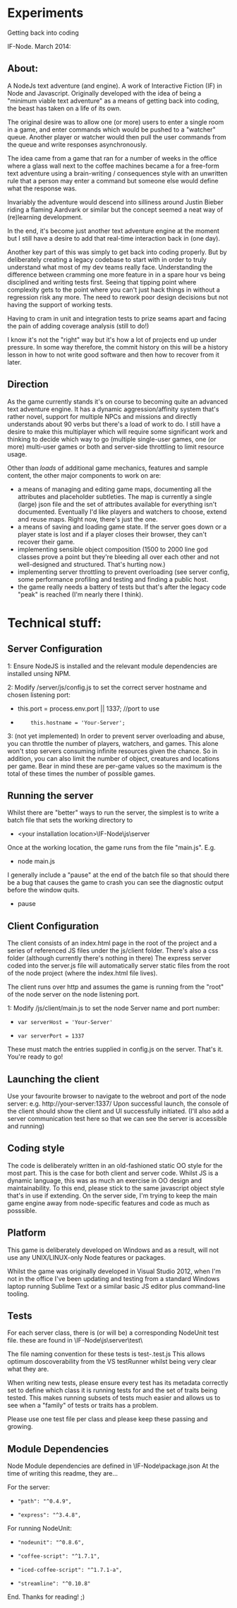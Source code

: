 Experiments
===========

Getting back into coding

IF-Node. March 2014:

About:
------
A NodeJs text adventure (and engine). A work of Interactive Fiction (IF) in Node and Javascript.
Originally developed with the idea of being a "minimum viable text adventure" as a means of getting back into coding, 
the beast has taken on a life of its own.

The original desire was to allow one (or more) users to enter a single room in a game, 
and enter commands which would be pushed to a "watcher" queue. 
Another player or watcher would then pull the user commands from the queue and write responses asynchronously.

The idea came from a game that ran for a number of weeks in the office where a glass wall next to the coffee machines became a for a free-form text adventure using a brain-writing / consequences style with an unwritten rule that a person may enter a command but someone else would define what the response was.

Invariably the adventure would descend into silliness around Justin Bieber riding a flaming Aardvark or similar but the concept seemed a neat way of (re)learning development.

In the end, it's become just another text adventure engine at the moment but I still have a desire to add that real-time interaction back in (one day).

Another key part of this was simply to get back into coding properly. But by deliberately creating a legacy codebase to start with in order to truly understand what most of my dev teams really face. Understanding the difference between cramming one more feature in in a spare hour vs being disciplined and writing tests first. Seeing that tipping point where complexity gets to the point where you can't just hack things in without a regression risk any more. The need to rework poor design decisions but not having the support of working tests.

Having to cram in unit and integration tests to prize seams apart and facing the pain of adding coverage analysis (still to do!)

I know it's not the "right" way but it's how a lot of projects end up under pressure.
In some way therefore, the commit history on this will be a history lesson in how to not write good software and then how to recover from it later.

Direction
---------
As the game currently stands it's on course to becoming quite an advanced text adventure engine. It has a dynamic aggression/affinity system that's rather novel, support for multiple NPCs and missions and directly understands about 90 verbs but there's a load of work to do. I still have a desire to make this multiplayer which will require some significant work and thinking to decide which way to go (multiple single-user games, one (or more) multi-user games or both and server-side throttling to limit resource usage.

Other than *loads* of additional game mechanics, features and sample content, the other major components to work on are:
 - a means of managing and editing game maps,  documenting all the attributes and placeholder subtleties. The map is currently a single (large) json file and the set of attributes available for everything isn't documented.  Eventually I'd like players and watchers to choose, extend and reuse maps. Right now, there's just the one.
 - a means of saving and loading game state. If the server goes down or a player state is lost and if a player closes their browser, they can't recover their game.
 - implementing sensible object composition (1500 to 2000 line god classes prove a point but they're bleeding all over each other and not well-designed and structured. That's hurting now.)
 - implementing server throttling to prevent overloading (see server config, some performance profiling and testing and finding a public host.
 - the game really needs a battery of tests but that's after the legacy code "peak" is reached (I'm nearly there I think).


Technical stuff:
================
Server Configuration
--------------------
1: Ensure NodeJS is installed and the relevant module dependencies are installed unsing NPM.

2: Modify /server/js/config.js to set the correct server hostname and chosen listening port:
- 	this.port = process.env.port || 1337; //port to use
-         this.hostname = 'Your-Server';

3: (not yet implemented) In order to prevent server overloading and abuse, 
    you can throttle the number of players, watchers, and games. 
    This alone won't stop servers consuming infinite resources given the chance. 
    So in addition, you can also limit the number of object, creatures and locations per game. 
    Bear in mind these are per-game values so the maximum is the total of these times the number of possible games.


Running the server
------------------
Whilst there are "better" ways to run the server, 
the simplest is to write a batch file that sets the working directory to 
- 	<your drive>\<your installation location>\IF-Node\js\server

Once at the working location, the game runs from the file "main.js". E.g.
- 	node main.js 

I generally include a "pause" at the end of the batch file so that should there be a bug that causes the game to crash you can see the diagnostic output before the window quits.
- 	pause


Client Configuration
--------------------
The client consists of an index.html page in the root of the project and a series of referenced JS files under the js/client folder.
There's also a css folder (although currently there's nothing in there)
The express server coded into the server.js file will automatically server static files from the root of the node project (where the index.html file lives). 

The client runs over http and assumes the game is running from the "root" of the node server on the node listening port.

1: Modify /js/client/main.js to set the node Server name and port number:
-     var serverHost = 'Your-Server'
-     var serverPort = 1337

These must match the entries supplied in config.js on the server.
That's it. You're ready to go!


Launching the client
--------------------
Use your favourite browser to navigate to the webroot and port of the node server: e.g. http://your-server:1337/ 
Upon successful launch, the console of the client should show the client and UI successfully initiated.
(I'll also add a server communication test here so that we can see the server is accessible and running)


Coding style
------------
The code is deliberately written in an old-fashioned static OO style for the most part. 
This is the case for both client and server code.
Whilst JS is a dynamic language, this was as much an exercise in OO design and maintainability. 
To this end, please stick to the same javascript object style that's in use if extending.
On the server side, I'm trying to keep the main game engine away from node-specific features and code as much as posssible. 


Platform
--------
This game is deliberately developed on Windows and as a result, will not use any UNIX/LINUX-only Node features or packages.

Whilst the game was originally developed in Visual Studio 2012, when I'm not in the office I've been updating and testing from a standard Windows laptop running Sublime Text or a similar basic JS editor plus command-line tooling. 


Tests
-----
For each server class, there is (or will be) a corresponding NodeUnit test file. 
these are found in \IF-Node\js\server\test\

The file naming convention for these tests is test-<classname>.test.js This allows optimum doscoverability from the VS testRunner whilst being very clear what they are.

When writing new tests, please ensure every test has its metadata correctly set to define which class it is running tests for and the set of traits being tested. This makes running subsets of tests much easier and allows us to see when a "family" of tests or traits has a problem.

Please use one test file per class and please keep these passing and growing.


Module Dependencies
-------------------
Node Module dependencies are defined in \IF-Node\package.json
At the time of writing this readme, they are...

For the server:
-     "path": "^0.4.9",
-     "express": "^3.4.8",

For running NodeUnit:
-     "nodeunit": "^0.8.6",
-     "coffee-script": "^1.7.1",
-     "iced-coffee-script": "^1.7.1-a",
-     "streamline": "^0.10.8"


End. Thanks for reading! ;)
